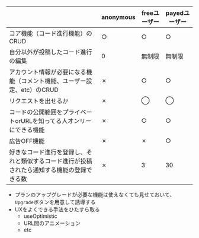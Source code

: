 #

| | anonymous | freeユーザー | payedユーザー |
| --- | --- | --- | --- |
| コア機能（コード進行機能）のCRUD | ○ | ○ | ○ |
| 自分以外が投稿したコード進行の編集 | 0 | 無制限 | 無制限 |
| アカウント情報が必要になる機能（コメント機能、ユーザー設定、etc）のCRUD | ✗ | ○ | ○ |
| リクエストを出せるか | ✗ | ◯ | ◯ |
| コードの公開範囲をプライベートorURLを知ってる人オンリーにできる機能 | ✗ | ○ | ○ |
| 広告OFF機能 | ✗ | ✗ | ○ |
| 好きなコード進行を登録し、それと類似するコード進行が投稿されたら通知する機能の登録できる数 | ✗ | 3 | 30 |

- プランのアップグレードが必要な機能は使えなくても見せておいて、`Upgrade`ボタンを用意して誘導する
- UXをよくできる手法をひたすら取る
  - useOptimistic
  - URL間のアニメーション
  - etc
